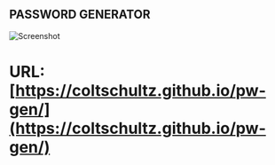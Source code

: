 ## PASSWORD GENERATOR

![Screenshot](https://coltschultz.github.io/pw-gen/assets/images/schultz.png)

# URL: [https://coltschultz.github.io/pw-gen/](https://coltschultz.github.io/pw-gen/)
